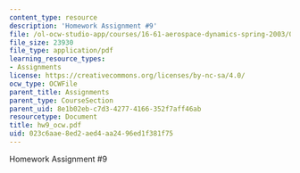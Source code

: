```yaml
---
content_type: resource
description: 'Homework Assignment #9'
file: /ol-ocw-studio-app/courses/16-61-aerospace-dynamics-spring-2003/023c6aae8ed2aed4aa2496ed1f381f75_hw9_ocw.pdf
file_size: 23930
file_type: application/pdf
learning_resource_types:
- Assignments
license: https://creativecommons.org/licenses/by-nc-sa/4.0/
ocw_type: OCWFile
parent_title: Assignments
parent_type: CourseSection
parent_uid: 8e1b02eb-c7d3-4277-4166-352f7aff46ab
resourcetype: Document
title: hw9_ocw.pdf
uid: 023c6aae-8ed2-aed4-aa24-96ed1f381f75
---
```

Homework Assignment #9